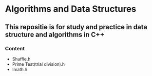 # Algorithms and Data Structures

## This repositie is for study and practice in data structure and algorithms in C++

### Content
    
   - Shuffle.h
   - Prime Test(trial division).h
   - Imath.h
